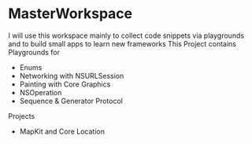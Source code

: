 # MasterWorkspace
I will use this workspace mainly to collect code snippets via playgrounds and to build small apps to learn new frameworks 
This Project contains Playgrounds for 

* Enums
* Networking with NSURLSession
* Painting with Core Graphics
* NSOperation 
* Sequence & Generator Protocol

Projects 
* MapKit and Core Location 
